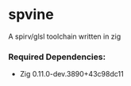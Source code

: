 # spvine
A spirv/glsl toolchain written in zig

### Required Dependencies: 
- Zig 0.11.0-dev.3890+43c98dc11